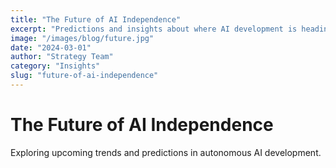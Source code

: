 ```yaml
---
title: "The Future of AI Independence"
excerpt: "Predictions and insights about where AI development is heading"
image: "/images/blog/future.jpg"
date: "2024-03-01"
author: "Strategy Team"
category: "Insights"
slug: "future-of-ai-independence"
---
```


# The Future of AI Independence

Exploring upcoming trends and predictions in autonomous AI development.
